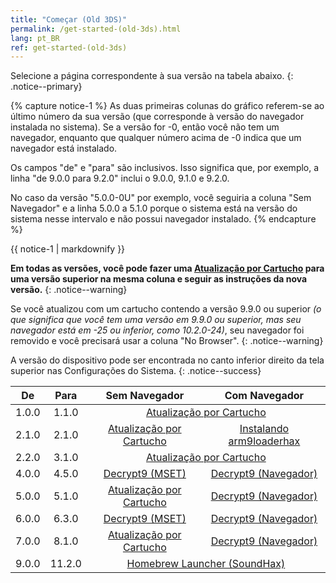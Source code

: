 ```yaml
---
title: "Começar (Old 3DS)"
permalink: /get-started-(old-3ds).html
lang: pt_BR
ref: get-started-(old-3ds)
---
```


Selecione a página correspondente à sua versão na tabela abaixo.
{: .notice--primary}

{% capture notice-1 %}
As duas primeiras colunas do gráfico referem-se ao último número da sua versão (que corresponde à versão do navegador instalada no sistema). Se a versão for -0, então você não tem um navegador, enquanto que qualquer número acima de -0 indica que um navegador está instalado.

Os campos "de" e "para" são inclusivos. Isso significa que, por exemplo, a linha "de 9.0.0 para 9.2.0" inclui o 9.0.0, 9.1.0 e 9.2.0.

No caso da versão "5.0.0-0U" por exemplo, você seguiria a coluna "Sem Navegador" e a linha 5.0.0 a 5.1.0 porque o sistema está na versão do sistema nesse intervalo e não possui navegador instalado.
{% endcapture %}

<div class="notice--info">{{ notice-1 | markdownify }}</div>

**Em todas as versões, você pode fazer uma [Atualização por Cartucho](cart-update) para uma versão superior na mesma coluna e seguir as instruções da nova versão.**
{: .notice--warning}

Se você atualizou com um cartucho contendo a versão 9.9.0 ou superior *(o que significa que você tem uma versão em 9.9.0 ou superior, mas seu navegador está em -25 ou inferior, como 10.2.0-24)*, seu navegador foi removido e você precisará usar a coluna "No Browser".
{: .notice--warning}

A versão do dispositivo pode ser encontrada no canto inferior direito da tela superior nas Configurações do Sistema.
{: .notice--success}


<table>
  <thead>
    <tr>
      <th style="text-align: center">De</th>
      <th style="text-align: center">Para</th>
      <th style="text-align: center">Sem Navegador</th>
      <th style="text-align: center">Com Navegador</th>
    </tr>
  </thead>
  <tbody>
    <tr>
      <td style="text-align: center">1.0.0</td>
      <td style="text-align: center">1.1.0</td>
      <td style="text-align: center" colspan="2"><a href="cart-update">Atualização por Cartucho</a></td>
    </tr>
    <tr>
      <td style="text-align: center">2.1.0</td>
      <td style="text-align: center">2.1.0</td>
      <td style="text-align: center"><a href="cart-update">Atualização por Cartucho</a></td>
      <td style="text-align: center"><a href="installing-arm9loaderhax">Instalando arm9loaderhax</a></td>
    </tr>
    <tr>
      <td style="text-align: center">2.2.0</td>
      <td style="text-align: center">3.1.0</td>
      <td style="text-align: center" colspan="2"><a href="cart-update">Atualização por Cartucho</a></td>
    </tr>
    <tr>
      <td style="text-align: center">4.0.0</td>
      <td style="text-align: center">4.5.0</td>
      <td style="text-align: center"><a href="decrypt9-(mset)">Decrypt9 (MSET)</a></td>
      <td style="text-align: center"><a href="decrypt9-(browser)">Decrypt9 (Navegador)</a></td>
    </tr>
    <tr>
      <td style="text-align: center">5.0.0</td>
      <td style="text-align: center">5.1.0</td>
      <td style="text-align: center"><a href="cart-update">Atualização por Cartucho</a></td>
      <td style="text-align: center"><a href="decrypt9-(browser)">Decrypt9 (Navegador)</a></td>
    </tr>
    <tr>
      <td style="text-align: center">6.0.0</td>
      <td style="text-align: center">6.3.0</td>
      <td style="text-align: center"><a href="decrypt9-(mset)">Decrypt9 (MSET)</a></td>
      <td style="text-align: center"><a href="decrypt9-(browser)">Decrypt9 (Navegador)</a></td>
    </tr>
    <tr>
      <td style="text-align: center">7.0.0</td>
      <td style="text-align: center">8.1.0</td>
      <td style="text-align: center"><a href="cart-update">Atualização por Cartucho</a></td>
      <td style="text-align: center"><a href="decrypt9-(browser)">Decrypt9 (Navegador)</a></td>
    </tr>
    <tr>
      <td style="text-align: center">9.0.0</td>
      <td style="text-align: center">11.2.0</td>
      <td style="text-align: center" colspan="2"><a href="homebrew-launcher-(soundhax)">Homebrew Launcher (SoundHax)</a></td>
    </tr>
  </tbody>
</table>
